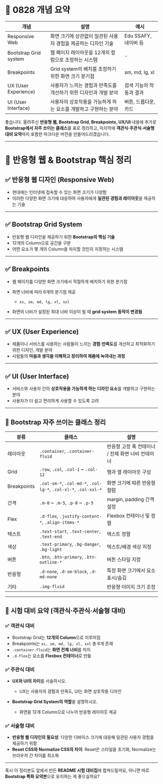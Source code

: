 # 📑 0828 개념 요약

| 개념                  | 설명                                                                 | 예시                           |
|-----------------------|----------------------------------------------------------------------|--------------------------------|
| Responsive Web        | 화면 크기에 상관없이 일관된 사용자 경험을 제공하는 디자인 기술        | Edu SSAFY, 네이버 등            |
| Bootstrap Grid system | 웹 페이지 레이아웃을 12개의 칼럼으로 조정하는 시스템                 | -                              |
| Breakpoints           | Grid system의 배치를 조정하기 위한 화면 크기 분기점                   | sm, md, lg, xl                 |
| UX (User Experience)  | 사용자가 느끼는 경험과 만족도를 개선하기 위한 디자인과 개발 분야       | 검색 기능의 작동과 결과         |
| UI (User Interface)   | 사용자의 상호작용을 가능하게 하는 요소를 개발하고 구현하는 분야        | 버튼, 드롭다운, 카드            |

좋습니다. 올려주신 **반응형 웹, Bootstrap Grid, Breakpoints, UX/UI** 내용에 추가로 **Bootstrap에서 자주 쓰이는 클래스**를 표로 정리하고, 마지막에 **객관식·주관식·서술형 대비 요약**까지 포함한 마크다운 버전을 만들어드리겠습니다.

---

# 📘 반응형 웹 & Bootstrap 핵심 정리

## ✅ 반응형 웹 디자인 (Responsive Web)

* 현대에는 인터넷에 접속할 수 있는 화면 크기가 다양함
* 이러한 다양한 화면 크기에 대응하여 사용자에게 **일관된 경험과 레이아웃**을 제공하는 기술

---

## ✅ Bootstrap Grid System

* 반응형 웹 디자인을 제공하기 위한 **Bootstrap의 핵심 기술**
* 12개의 Column으로 공간을 구분
* 어떤 요소가 몇 개의 Column을 차지할 것인지 지정하는 시스템

---

## ✅ Breakpoints

* 웹 페이지를 다양한 화면 크기에서 적절하게 배치하기 위한 분기점
* 화면 너비에 따라 6개의 분기점 제공

  * `xs, sm, md, lg, xl, xxl`
* 화면의 너비가 설정된 최대 너비 이상이 될 때 **grid system 동작이 변경됨**

---

## ✅ UX (User Experience)

* 제품이나 서비스를 사용하는 사람들이 느끼는 **경험·만족도**를 개선하고 최적화하기 위한 디자인, 개발 분야
* 사람들의 **마음과 생각을 이해하고 정리하여 제품에 녹여내는 과정**

---

## ✅ UI (User Interface)

* 서비스와 사용자 간의 **상호작용을 가능하게 하는 디자인 요소**를 개발하고 구현하는 분야
* 사용자가 더 쉽고 편리하게 사용할 수 있도록 고려

---

## 📑 Bootstrap 자주 쓰이는 클래스 정리

| 분류          | 클래스                                                              | 설명                            |
| ----------- | ---------------------------------------------------------------- | ----------------------------- |
| 레이아웃        | `.container`, `.container-fluid`                                 | 반응형 고정 폭 컨테이너 / 전체 화면 너비 컨테이너 |
| Grid        | `.row`, `.col`, `.col-1` \~ `.col-12`                            | 행과 열 레이아웃 구성                  |
| Breakpoints | `.col-sm-*`, `.col-md-*`, `.col-lg-*`, `.col-xl-*`, `.col-xxl-*` | 화면 크기에 따른 반응형 컬럼              |
| 간격          | `.m-0` \~ `.m-5`, `.p-0` \~ `.p-5`                               | margin, padding 간격 설정         |
| Flex        | `.d-flex`, `.justify-content-*`, `.align-items-*`                | Flexbox 컨테이너 및 정렬             |
| 텍스트         | `.text-start`, `.text-center`, `.text-end`                       | 텍스트 정렬                        |
| 색상          | `.text-primary`, `.bg-danger`, `.bg-light`                       | 텍스트/배경 색상 지정                  |
| 버튼          | `.btn`, `.btn-primary`, `.btn-outline-*`                         | 버튼 스타일 지정                     |
| 반응형         | `.d-none`, `.d-sm-block`, `.d-md-none`                           | 특정 화면 크기에서 요소 표시/숨김           |
| 기타          | `.img-fluid`                                                     | 반응형 이미지 크기 조정                 |

---

## 🎯 시험 대비 요약 (객관식·주관식·서술형 대비)

### ✅ 객관식 대비

* Bootstrap Grid는 **12개의 Column**으로 이루어짐
* Breakpoints는 `xs, sm, md, lg, xl, xxl` 총 6개 존재
* `.container-fluid`는 **화면 전체 너비**를 차지
* `.d-flex`는 요소를 **Flexbox 컨테이너**로 만듦

### ✅ 주관식 대비

* **UX와 UI의 차이**를 서술하시오.

  * UX는 사용자의 경험과 만족도, UI는 화면 상호작용 디자인

* **Bootstrap Grid System의 역할**을 설명하시오.

  * 화면을 12개 Column으로 나누어 반응형 레이아웃 제공

### ✅ 서술형 대비

* **반응형 웹 디자인의 필요성**: 다양한 디바이스 크기에 대응해 일관된 사용자 경험을 제공하기 위함
* **Reset CSS와 Normalize CSS의 차이**: Reset은 스타일을 초기화, Normalize는 브라우저 간 차이를 최소화

---

혹시 이 정리본도 앞에서 만든 **README 시험 대비집**에 합쳐드릴까요, 아니면 따로 **Bootstrap 특화 요약본**으로 유지하는 게 좋으실까요?
